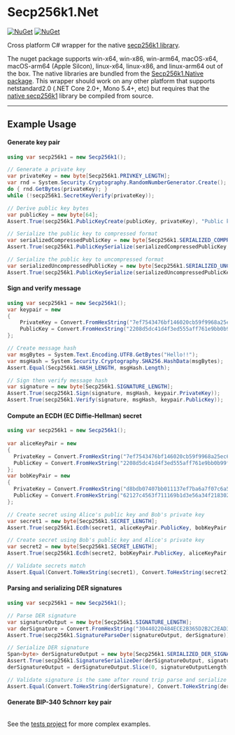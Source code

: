 # Secp256k1.Net

[![NuGet](https://img.shields.io/nuget/v/Secp256k1.Net.svg)](https://www.nuget.org/packages/Secp256k1.Net/) [![NuGet](https://img.shields.io/nuget/dt/Secp256k1.Net.svg)](https://www.nuget.org/packages/Secp256k1.Net/)


Cross platform C# wrapper for the native [secp256k1 library](https://github.com/MeadowSuite/secp256k1/blob/master/Secp256k1.Native.nuspec).

The nuget package supports win-x64, win-x86, win-arm64, macOS-x64, macOS-arm64 (Apple Silcon), linux-x64, linux-x86, and linux-arm64 out of the box. The native libraries are bundled from the [Secp256k1.Native package](https://www.nuget.org/packages/Secp256k1.Native/). This wrapper should work on any other platform that supports netstandard2.0 (.NET Core 2.0+, Mono 5.4+, etc) but requires that the [native secp256k1](https://github.com/MeadowSuite/secp256k1) library be compiled from source. 

------

## Example Usage

#### Generate key pair
```csharp
using var secp256k1 = new Secp256k1();

// Generate a private key
var privateKey = new byte[Secp256k1.PRIVKEY_LENGTH];
var rnd = System.Security.Cryptography.RandomNumberGenerator.Create();
do { rnd.GetBytes(privateKey); }
while (!secp256k1.SecretKeyVerify(privateKey));

// Derive public key bytes
var publicKey = new byte[64];
Assert.True(secp256k1.PublicKeyCreate(publicKey, privateKey), "Public key creation failed");

// Serialize the public key to compressed format
var serializedCompressedPublicKey = new byte[Secp256k1.SERIALIZED_COMPRESSED_PUBKEY_LENGTH];
Assert.True(secp256k1.PublicKeySerialize(serializedCompressedPublicKey, publicKey, Flags.SECP256K1_EC_COMPRESSED));

// Serialize the public key to uncompressed format
var serializedUncompressedPublicKey = new byte[Secp256k1.SERIALIZED_UNCOMPRESSED_PUBKEY_LENGTH];
Assert.True(secp256k1.PublicKeySerialize(serializedUncompressedPublicKey, publicKey, Flags.SECP256K1_EC_UNCOMPRESSED));
```

#### Sign and verify message
```csharp
using var secp256k1 = new Secp256k1();
var keypair = new
{
    PrivateKey = Convert.FromHexString("7ef7543476bf146020cb59f9968a25ec67c3c73dbebad8a0b53a3256170dcdfe"),
    PublicKey = Convert.FromHexString("2208d5dc41d4f3ed555aff761e9bb0b99fbe6d1503b98711944be6a362242ebfa1c788c7a4e13f6aaa4099f9d2175fc031e5aa3ba08eb280e87dfb43bdae207f")
};

// Create message hash
var msgBytes = System.Text.Encoding.UTF8.GetBytes("Hello!!");
var msgHash = System.Security.Cryptography.SHA256.HashData(msgBytes);
Assert.Equal(Secp256k1.HASH_LENGTH, msgHash.Length);

// Sign then verify message hash
var signature = new byte[Secp256k1.SIGNATURE_LENGTH];
Assert.True(secp256k1.Sign(signature, msgHash, keypair.PrivateKey));
Assert.True(secp256k1.Verify(signature, msgHash, keypair.PublicKey));
```

#### Compute an ECDH (EC Diffie-Hellman) secret
```csharp
using var secp256k1 = new Secp256k1();
            
var aliceKeyPair = new
{
  PrivateKey = Convert.FromHexString("7ef7543476bf146020cb59f9968a25ec67c3c73dbebad8a0b53a3256170dcdfe"),
  PublicKey = Convert.FromHexString("2208d5dc41d4f3ed555aff761e9bb0b99fbe6d1503b98711944be6a362242ebfa1c788c7a4e13f6aaa4099f9d2175fc031e5aa3ba08eb280e87dfb43bdae207f")
};
var bobKeyPair = new
{
  PrivateKey = Convert.FromHexString("d8bdb07407bb011137ef7ba6a7f07c6a55c1e3600a6aa138e34ab5c16439ceda"),
  PublicKey = Convert.FromHexString("62127c4563f711169b1d3e56a34f218302a2587c3725bd418b9388933373e095d45ec4d74ca734599598c89d7719bda5fb799afeec89c6940d569e05bd5a1bba")
};

// Create secret using Alice's public key and Bob's private key
var secret1 = new byte[Secp256k1.SECRET_LENGTH];
Assert.True(secp256k1.Ecdh(secret1, aliceKeyPair.PublicKey, bobKeyPair.PrivateKey));

// Create secret using Bob's public key and Alice's private key
var secret2 = new byte[Secp256k1.SECRET_LENGTH];
Assert.True(secp256k1.Ecdh(secret2, bobKeyPair.PublicKey, aliceKeyPair.PrivateKey));

// Validate secrets match
Assert.Equal(Convert.ToHexString(secret1), Convert.ToHexString(secret2));
```

#### Parsing and serializing DER signatures
```csharp
using var secp256k1 = new Secp256k1();

// Parse DER signature
var signatureOutput = new byte[Secp256k1.SIGNATURE_LENGTH];
var derSignature = Convert.FromHexString("30440220484ECE2B365D2B2C2EAD34B518328BBFEF0F4409349EEEC9CB19837B5795A5F5022040C4F6901FE489F923C49D4104554FD08595EAF864137F87DADDD0E3619B0605");                
Assert.True(secp256k1.SignatureParseDer(signatureOutput, derSignature));

// Serialize DER signature
Span<byte> derSignatureOutput = new byte[Secp256k1.SERIALIZED_DER_SIGNATURE_MAX_SIZE];
Assert.True(secp256k1.SignatureSerializeDer(derSignatureOutput, signatureOutput, out int signatureOutputLength));
derSignatureOutput = derSignatureOutput.Slice(0, signatureOutputLength);

// Validate signature is the same after round trip parse and serialize
Assert.Equal(Convert.ToHexString(derSignature), Convert.ToHexString(derSignatureOutput));
```

#### Generate BIP-340 Schnorr key pair
```csharp
```

See the [tests project](Secp256k1.Net.Test/Tests.cs) for more complex examples. 
